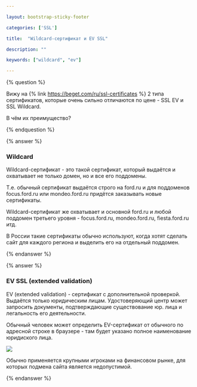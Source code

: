 ```yaml
---

layout: bootstrap-sticky-footer

categories: ['SSL']

title:  "Wildcard-сертификат и EV SSL"

description: ""

keywords: ["wildcard", "ev"]

---
```




{% question %}

Вижу на {% link https://beget.com/ru/ssl-certificates %} 2 типа сертификатов, которые очень сильно отличаются по цене - SSL EV и SSL Wildcard. 

В чём их преимущество? 

{% endquestion %}



{% answer %}

### Wildcard



Wildcard-сертификат - это такой сертификат, который выдаётся и охватывает не только домен, но и все его поддомены.



Т.е. обычный сертификат выдаётся строго на ford.ru и для поддоменов focus.ford.ru или mondeo.ford.ru придётся заказывать новые сертификаты. 



Wildcard-сертификат же охватывает и основной ford.ru и любой поддомен третьего уровня - focus.ford.ru, mondeo.ford.ru, fiesta.ford.ru итд.



В России такие сертификаты обычно используют, когда хотят сделать сайт для каждого региона и выделить его на отдельный поддомен.  

{% endanswer %}



{% answer %}

### EV SSL (extended validation)



EV (extended validation) - сертификат с дополнительной проверкой. Выдаётся только юридическим лицам. Удостоверяющий центр может запросить документы, подтверждающие существование юр. лица и легальность его деятельности.



Обычный человек может определить EV-сертификат от обычного по адресной строке в браузере - там будет указано полное наименование юридиского лица.



![](/assets/img/screenshots/ssl_cert_ev.png)  



Обычно применяется крупными игроками на финансовом рынке, для которых подмена сайта является недопустимой.

{% endanswer %}

